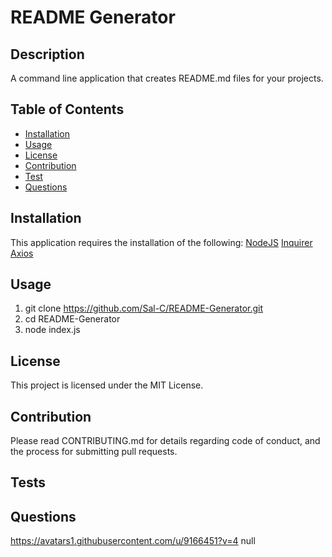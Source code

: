 # README Generator

## Description 
A command line application that creates README.md files for your projects. 

## Table of Contents 
* [Installation](#installation) 
* [Usage](#usage) 
* [License](#license) 
* [Contribution](#contribution) 
* [Test](#test) 
* [Questions](#questions) 

## Installation 
This application requires the installation of the following:
[NodeJS](https://nodejs.org/en/)
[Inquirer](https://www.npmjs.com/package/inquirer)
[Axios](https://www.npmjs.com/package/axios)

## Usage 
1. git clone https://github.com/Sal-C/README-Generator.git
2. cd README-Generator
3. node index.js

## License 
This project is licensed under the MIT License.

## Contribution 
Please read CONTRIBUTING.md for details regarding code of conduct, and the process for submitting pull requests.
## Tests 

## Questions 
 https://avatars1.githubusercontent.com/u/9166451?v=4 
null 
